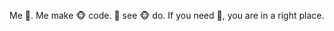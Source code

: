 Me 🐒. Me make 🐵 code. 🐒 see 🐵 do. If you need 🐒, you are in a right place.

<!---
ValtteriAla/ValtteriAla is a ✨ special ✨ repository because its `README.md` (this file) appears on your GitHub profile.
You can click the Preview link to take a look at your changes.
--->
